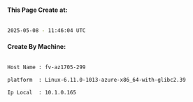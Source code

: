 
   
#### This Page Create at:

```bash

2025-05-08 - 11:46:04 UTC

```

#### Create By Machine:

```bash

Host Name : fv-az1705-299

platform  : Linux-6.11.0-1013-azure-x86_64-with-glibc2.39

Ip Local  : 10.1.0.165

```

